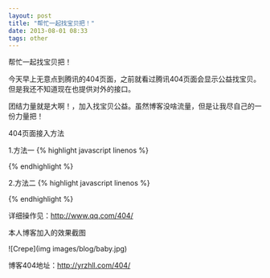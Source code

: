 ```yaml
---
layout: post
title: "帮忙一起找宝贝把！"
date: 2013-08-01 08:33
tags: other
---
```

   帮忙一起找宝贝把！
   
   今天早上无意点到腾讯的404页面，之前就看过腾讯404页面会显示公益找宝贝。但是我还不知道现在也提供对外的接口。
   
   <span class="stress">团结力量就是大啊！</span>，加入找宝贝公益。虽然博客没啥流量，但是让我尽自己的一份力量把！
   
   404页面接入方法
   
   1.方法一
{% highlight javascript linenos %}
<script type="text/javascript" src="http://www.qq.com/404/search_children.js" charset="utf-8"></script>
{% endhighlight %}

   <!--more -->
   
   2.方法二
{% highlight javascript linenos %}
<script type="text/javascript" src="http://www.qq.com/404/search_children.js?edition=small" charset="utf-8"></script>
{% endhighlight %}
	
   详细操作见：<a href="http://www.qq.com/404/" target="_blank">http://www.qq.com/404/</a>
   
   本人博客加入的效果截图
   
   ![Crepe](img images/blog/baby.jpg)
   
   博客404地址：<a href="http://yrzhll.com/404" target="_blank">http://yrzhll.com/404/</a>
    